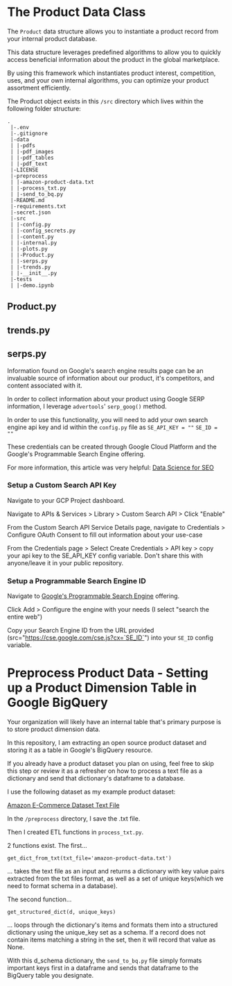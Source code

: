 # The Product Data Class

The `Product` data structure allows you to instantiate a product record from your internal product database.

This data structure leverages predefined algorithms to allow you to quickly access beneficial information about the product in the global marketplace.

By using this framework which instantiates product interest, competition, uses, and your own internal algorithms, you can optimize your product assortment efficiently.

The Product object exists in this `/src` directory which lives within the following folder structure:

```
.
 |-.env
 |-.gitignore
 |-data
 | |-pdfs
 | |-pdf_images
 | |-pdf_tables
 | |-pdf_text
 |-LICENSE
 |-preprocess
 | |-amazon-product-data.txt
 | |-process_txt.py
 | |-send_to_bq.py
 |-README.md
 |-requirements.txt
 |-secret.json
 |-src
 | |-config.py
 | |-config_secrets.py
 | |-content.py
 | |-internal.py
 | |-plots.py
 | |-Product.py
 | |-serps.py
 | |-trends.py
 | |-__init__.py
 |-tests
 | |-demo.ipynb
```

 ## Product.py

 ## trends.py

 ## serps.py

 Information found on Google's search engine results page can be an invaluable source of information about our product, it's competitors, and content associated with it.

 In order to collect information about your product using Google SERP information, I leverage `advertools`' `serp_goog()` method.

 In order to use this functionality, you will need to add your own search engine api key and id within the `config.py` file as `SE_API_KEY = ""` `SE_ID = ""`

 These credentials can be created through Google Cloud Platform and the Google's Programmable Search Engine offering.

 For more information, this article was very helpful: [Data Science for SEO](https://www.holisticseo.digital/python-seo/data-science/)

 ### Setup a Custom Search API Key

 Navigate to your GCP Project dashboard.

 Navigate to APIs & Services > Library > Custom Search API > Click "Enable"

 From the Custom Search API Service Details page, navigate to Credentials > Configure OAuth Consent to fill out information about your use-case

 From the Credentials page > Select Create Credentials > API key > copy your api key to the SE_API_KEY config variable. Don't share this with anyone/leave it in your public repository.

 ### Setup a Programmable Search Engine ID 

 Navigate to [Google's Programmable Search Engine](https://programmablesearchengine.google.com/controlpanel/all) offering.

 Click Add > Configure the engine with your needs (I select "search the entire web") 

 Copy your Search Engine ID from the URL provided (src="https://cse.google.com/cse.js?cx=`SE_ID`") into your `SE_ID` config variable.

# Preprocess Product Data - Setting up a Product Dimension Table in Google BigQuery

Your organization will likely have an internal table that's primary purpose is to store product dimension data.

In this repository, I am extracting an open source product dataset and storing it as a table in Google's BigQuery resource.

If you already have a product dataset you plan on using, feel free to skip this step or review it as a refresher on how to process a text file as a dictionary and send that dictionary's dataframe to a database.

I use the following dataset as my example product dataset:

[Amazon E-Commerce Dataset Text File](https://raw.githubusercontent.com/sameeravithana/Amazon-E-commerce-Data-set/master/Data-sets/amazondata_Electronics_14200%20142.txt)

In the `/preprocess` directory, I save the .txt file.

Then I created ETL functions in `process_txt.py`.

2 functions exist. The first...

`get_dict_from_txt(txt_file='amazon-product-data.txt')`

... takes the text file as an input and returns a dictionary with key value pairs extracted from the txt files format, as well as a set of unique keys(which we need to format schema in a database).

The second function...

`get_structured_dict(d, unique_keys)`

... loops through the dictionary's items and formats them into a structured dictionary using the unique_key set as a schema. If a record does not contain items matching a string in the set, then it will record that value as None.

With this d_schema dictionary, the `send_to_bq.py` file simply formats important keys first in a dataframe and sends that dataframe to the BigQuery table you designate.